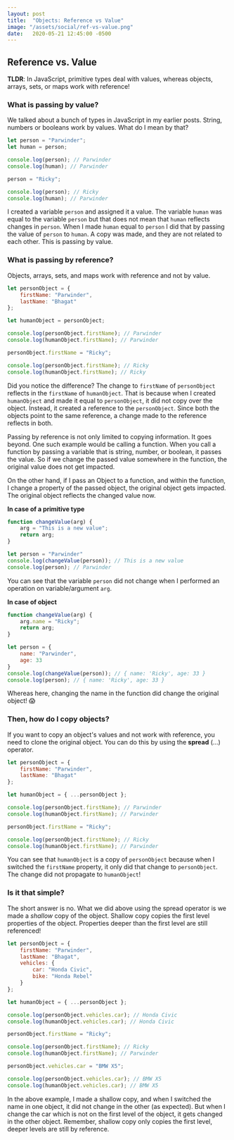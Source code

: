 ```yaml
---
layout: post
title:  "Objects: Reference vs Value"
image: "/assets/social/ref-vs-value.png"
date:   2020-05-21 12:45:00 -0500
---
```


## Reference vs. Value

**TLDR**: In JavaScript, primitive types deal with values, whereas objects, arrays, sets, or maps work with reference!

### What is passing by value?

We talked about a bunch of types in JavaScript in my earlier posts. String, numbers or booleans work by values. What do I mean by that?

```javascript
let person = "Parwinder";
let human = person;

console.log(person); // Parwinder
console.log(human); // Parwinder

person = "Ricky";

console.log(person); // Ricky
console.log(human); // Parwinder
```

I created a variable `person` and assigned it a value. The variable `human` was equal to the variable `person` but that does not mean that `human` reflects changes in `person`. When I made `human` equal to `person` I did that by passing the value of `person` to `human`. A copy was made, and they are not related to each other. This is passing by value.

### What is passing by reference?

Objects, arrays, sets, and maps work with reference and not by value.

```javascript
let personObject = {
    firstName: "Parwinder",
    lastName: "Bhagat"
};

let humanObject = personObject;

console.log(personObject.firstName); // Parwinder
console.log(humanObject.firstName); // Parwinder

personObject.firstName = "Ricky";

console.log(personObject.firstName); // Ricky
console.log(humanObject.firstName); // Ricky
```

Did you notice the difference? The change to `firstName` of `personObject` reflects in the `firstName` of `humanObject`. That is because when I created `humanObject` and made it equal to `personObject`, it did not copy over the object. Instead, it created a reference to the `personObject`. Since both the objects point to the same reference, a change made to the reference reflects in both.

Passing by reference is not only limited to copying information. It goes beyond. One such example would be calling a function. When you call a function by passing a variable that is string, number, or boolean, it passes the value. So if we change the passed value somewhere in the function, the original value does not get impacted.

On the other hand, if I pass an Object to a function, and within the function, I change a property of the passed object, the original object gets impacted. The original object reflects the changed value now.

**In case of a primitive type**

```javascript
function changeValue(arg) {
    arg = "This is a new value";
    return arg;
}

let person = "Parwinder"
console.log(changeValue(person)); // This is a new value
console.log(person); // Parwinder
```

You can see that the variable `person` did not change when I performed an operation on variable/argument `arg`.

**In case of object**

```javascript
function changeValue(arg) {
    arg.name = "Ricky";
    return arg;
}

let person = {
    name: "Parwinder",
    age: 33
}
console.log(changeValue(person)); // { name: 'Ricky', age: 33 }
console.log(person); // { name: 'Ricky', age: 33 }
```

Whereas here, changing the name in the function did change the original object! 😱

### Then, how do I copy objects?

If you want to copy an object's values and not work with reference, you need to clone the original object. You can do this by using the **spread** (...) operator.

```javascript
let personObject = {
    firstName: "Parwinder",
    lastName: "Bhagat"
};

let humanObject = { ...personObject };

console.log(personObject.firstName); // Parwinder
console.log(humanObject.firstName); // Parwinder

personObject.firstName = "Ricky";

console.log(personObject.firstName); // Ricky
console.log(humanObject.firstName); // Parwinder
```

You can see that `humanObject` is a copy of `personObject` because when I switched the `firstName` property, it only did that change to `personObject`. The change did not propagate to `humanObject`!

### Is it that simple?

The short answer is no. What we did above using the spread operator is we made a *shallow* copy of the object. Shallow copy copies the first level properties of the object. Properties deeper than the first level are still referenced!

```javascript
let personObject = {
    firstName: "Parwinder",
    lastName: "Bhagat",
    vehicles: {
        car: "Honda Civic",
        bike: "Honda Rebel"
    }
};

let humanObject = { ...personObject };

console.log(personObject.vehicles.car); // Honda Civic
console.log(humanObject.vehicles.car); // Honda Civic

personObject.firstName = "Ricky";

console.log(personObject.firstName); // Ricky
console.log(humanObject.firstName); // Parwinder

personObject.vehicles.car = "BMW X5";

console.log(personObject.vehicles.car); // BMW X5
console.log(humanObject.vehicles.car); // BMW X5
```

In the above example, I made a shallow copy, and when I switched the name in one object, it did not change in the other (as expected). But when I change the car which is not on the first level of the object, it gets changed in the other object. Remember, shallow copy only copies the first level, deeper levels are still by reference.
